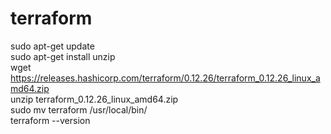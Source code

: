 # terraform

sudo apt-get update<br />
sudo apt-get install unzip<br />
wget https://releases.hashicorp.com/terraform/0.12.26/terraform_0.12.26_linux_amd64.zip<br />
unzip terraform_0.12.26_linux_amd64.zip<br />
sudo mv terraform /usr/local/bin/<br />
terraform --version<br />
